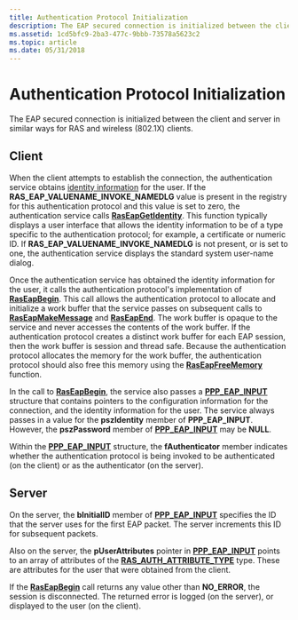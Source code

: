 ```yaml
---
title: Authentication Protocol Initialization
description: The EAP secured connection is initialized between the client and server in similar ways for RAS and wireless (802.1X) clients.
ms.assetid: 1cd5bfc9-2ba3-477c-9bbb-73578a5623c2
ms.topic: article
ms.date: 05/31/2018
---
```


# Authentication Protocol Initialization

The EAP secured connection is initialized between the client and server in similar ways for RAS and wireless (802.1X) clients.

## Client

When the client attempts to establish the connection, the authentication service obtains [identity information](obtaining-identity-information.md) for the user. If the **RAS\_EAP\_VALUENAME\_INVOKE\_NAMEDLG** value is present in the registry for this authentication protocol and this value is set to zero, the authentication service calls [**RasEapGetIdentity**](/previous-versions/windows/desktop/api/Raseapif/nf-raseapif-raseapgetidentity). This function typically displays a user interface that allows the identity information to be of a type specific to the authentication protocol; for example, a certificate or numeric ID. If **RAS\_EAP\_VALUENAME\_INVOKE\_NAMEDLG** is not present, or is set to one, the authentication service displays the standard system user-name dialog.

Once the authentication service has obtained the identity information for the user, it calls the authentication protocol's implementation of [**RasEapBegin**](/previous-versions/windows/desktop/legacy/aa363520(v=vs.85)). This call allows the authentication protocol to allocate and initialize a work buffer that the service passes on subsequent calls to [**RasEapMakeMessage**](/previous-versions/windows/desktop/legacy/aa363532(v=vs.85)) and [**RasEapEnd**](/previous-versions/windows/desktop/legacy/aa363521(v=vs.85)). The work buffer is opaque to the service and never accesses the contents of the work buffer. If the authentication protocol creates a distinct work buffer for each EAP session, then the work buffer is session and thread safe. Because the authentication protocol allocates the memory for the work buffer, the authentication protocol should also free this memory using the [**RasEapFreeMemory**](/previous-versions/windows/desktop/api/Raseapif/nf-raseapif-raseapfreememory) function.

In the call to [**RasEapBegin**](/previous-versions/windows/desktop/legacy/aa363520(v=vs.85)), the service also passes a [**PPP\_EAP\_INPUT**](/windows/desktop/api/Raseapif/ns-raseapif-ppp_eap_input) structure that contains pointers to the configuration information for the connection, and the identity information for the user. The service always passes in a value for the **pszIdentity** member of **PPP\_EAP\_INPUT**. However, the **pszPassword** member of [**PPP\_EAP\_INPUT**](/windows/desktop/api/Raseapif/ns-raseapif-ppp_eap_input) may be **NULL**.

Within the [**PPP\_EAP\_INPUT**](/windows/desktop/api/Raseapif/ns-raseapif-ppp_eap_input) structure, the **fAuthenticator** member indicates whether the authentication protocol is being invoked to be authenticated (on the client) or as the authenticator (on the server).

## Server

On the server, the **bInitialID** member of [**PPP\_EAP\_INPUT**](/windows/desktop/api/Raseapif/ns-raseapif-ppp_eap_input) specifies the ID that the server uses for the first EAP packet. The server increments this ID for subsequent packets.

Also on the server, the **pUserAttributes** pointer in [**PPP\_EAP\_INPUT**](/windows/desktop/api/Raseapif/ns-raseapif-ppp_eap_input) points to an array of attributes of the [**RAS\_AUTH\_ATTRIBUTE\_TYPE**](/windows/win32/api/raseapif/ne-raseapif-ras_auth_attribute_type) type. These are attributes for the user that were obtained from the client.

If the [**RasEapBegin**](/previous-versions/windows/desktop/legacy/aa363520(v=vs.85)) call returns any value other than **NO\_ERROR**, the session is disconnected. The returned error is logged (on the server), or displayed to the user (on the client).

 

 